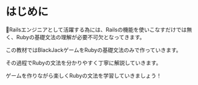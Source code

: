 # はじめに

Railsエンジニアとして活躍する為には、Railsの機能を使いこなすだけでは無く、Rubyの基礎文法の理解が必要不可欠となってきます。

この教材ではBlackJackゲームをRubyの基礎文法のみで作っていきます。

その過程でRubyの文法を分かりやすく丁寧に解説していきます。

ゲームを作りながら楽しくRubyの文法を学習していきましょう！